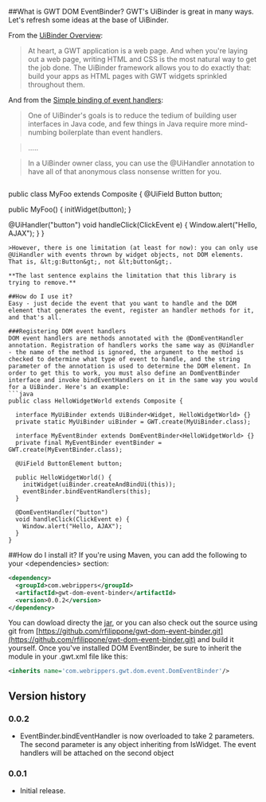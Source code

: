 ##What is GWT DOM EventBinder?
GWT's UiBinder is great in many ways. 
Let's refresh some ideas at the base of UiBinder.

From the [UiBinder Overview](http://www.gwtproject.org/doc/latest/DevGuideUiBinder.html#Overview):
> At heart, a GWT application is a web page. And when you're laying out a web page, writing HTML and CSS is the most natural way to get the job done. The UiBinder framework allows you to do exactly that: build your apps as HTML pages with GWT widgets sprinkled throughout them.

And from the [Simple binding of event handlers](http://www.gwtproject.org/doc/latest/DevGuideUiBinder.html#Simple_binding):
>One of UiBinder's goals is to reduce the tedium of building user interfaces in Java code, and few things in Java require more mind-numbing boilerplate than event handlers.

> .....

>In a UiBinder owner class, you can use the @UiHandler annotation to have all of that anonymous class nonsense written for you.

>```java
public class MyFoo extends Composite {
  @UiField Button button;
>
  public MyFoo() {
    initWidget(button);
  }
>
  @UiHandler("button")
  void handleClick(ClickEvent e) {
    Window.alert("Hello, AJAX");
  }
}
```
>However, there is one limitation (at least for now): you can only use @UiHandler with events thrown by widget objects, not DOM elements. That is, &lt;g:Button&gt;, not &lt;button&gt;.

**The last sentence explains the limitation that this library is trying to remove.**

##How do I use it?
Easy - just decide the event that you want to handle and the DOM element that generates the event, register an handler methods for it, and that's all.

###Registering DOM event handlers
DOM event handlers are methods annotated with the @DomEventHandler annotation. Registration of handlers works the same way as @UiHandler - the name of the method is ignored, the argument to the method is checked to determine what type of event to handle, and the string parameter of the annotation is used to determine the DOM element. In order to get this to work, you must also define an DomEventBinder interface and invoke bindEventHandlers on it in the same way you would for a UiBinder. Here's an example:
```java
public class HelloWidgetWorld extends Composite {

  interface MyUiBinder extends UiBinder<Widget, HelloWidgetWorld> {}
  private static MyUiBinder uiBinder = GWT.create(MyUiBinder.class);

  interface MyEventBinder extends DomEventBinder<HelloWidgetWorld> {}
  private final MyEventBinder eventBinder = GWT.create(MyEventBinder.class);

  @UiField ButtonElement button;

  public HelloWidgetWorld() {
    initWidget(uiBinder.createAndBindUi(this));
    eventBinder.bindEventHandlers(this);
  }

  @DomEventHandler("button")
  void handleClick(ClickEvent e) {
    Window.alert("Hello, AJAX");
  }
}
```

##How do I install it?
If you're using Maven, you can add the following to your &lt;dependencies&gt; section:
```xml
<dependency>
  <groupId>com.webrippers</groupId>
  <artifactId>gwt-dom-event-binder</artifactId>
  <version>0.0.2</version>
</dependency>
```
You can dowload directy the [jar](http://oss.sonatype.org/content/groups/public/com/webrippers/gwt-dom-event-binder/0.0.1/gwt-dom-event-binder-0.0.1.jar), or you can also check out the source using git from [https://github.com/rfilippone/gwt-dom-event-binder.git](https://github.com/rfilippone/gwt-dom-event-binder.git) and build it yourself. Once you've installed DOM EventBinder, be sure to inherit the module in your .gwt.xml file like this:
```xml
<inherits name='com.webrippers.gwt.dom.event.DomEventBinder'/>
```

## Version history

### 0.0.2

 * EventBinder.bindEventHandler is now overloaded to take 2 parameters. The second parameter is any object inheriting from IsWidget. The event handlers will be attached on the second object 

### 0.0.1
 * Initial release.

